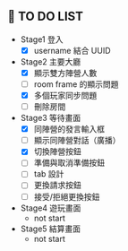 ## 📝 TO DO LIST

- Stage1 登入
    - [x] username 結合 UUID
- Stage2 主要大廳
    - [x] 顯示雙方陣營人數
    - [ ] room frame 的顯示問題
    - [x] 多個玩家同步問題
    - [ ] 刪除房間
- Stage3 等待畫面
    - [x] 同陣營的發言輸入框
    - [ ] 顯示同陣營對話（廣播）
    - [x] 切換陣營按鈕
    - [ ] 準備與取消準備按鈕
    - [ ] tab 設計
    - [ ] 更換請求按鈕
    - [ ] 接受/拒絕更換按鈕
- Stage4 遊玩畫面
    - not start
- Stage5 結算畫面
    - not start
